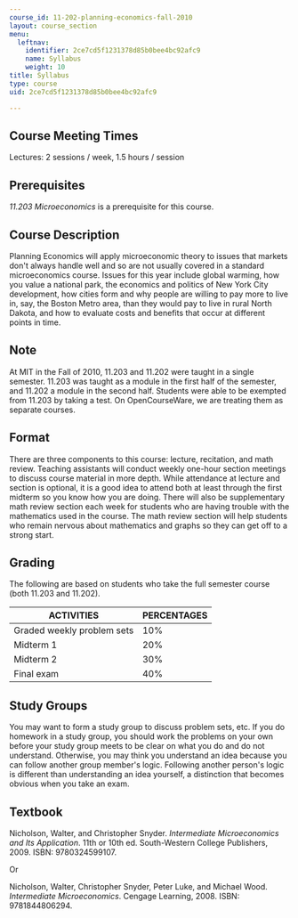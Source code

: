 ```yaml
---
course_id: 11-202-planning-economics-fall-2010
layout: course_section
menu:
  leftnav:
    identifier: 2ce7cd5f1231378d85b0bee4bc92afc9
    name: Syllabus
    weight: 10
title: Syllabus
type: course
uid: 2ce7cd5f1231378d85b0bee4bc92afc9

---
```


Course Meeting Times
--------------------

Lectures: 2 sessions / week, 1.5 hours / session

Prerequisites
-------------

_11.203 Microeconomics_ is a prerequisite for this course.

Course Description
------------------

Planning Economics will apply microeconomic theory to issues that markets don't always handle well and so are not usually covered in a standard microeconomics course. Issues for this year include global warming, how you value a national park, the economics and politics of New York City development, how cities form and why people are willing to pay more to live in, say, the Boston Metro area, than they would pay to live in rural North Dakota, and how to evaluate costs and benefits that occur at different points in time.

Note
----

At MIT in the Fall of 2010, 11.203 and 11.202 were taught in a single semester. 11.203 was taught as a module in the first half of the semester, and 11.202 a module in the second half. Students were able to be exempted from 11.203 by taking a test. On OpenCourseWare, we are treating them as separate courses.

Format
------

There are three components to this course: lecture, recitation, and math review. Teaching assistants will conduct weekly one-hour section meetings to discuss course material in more depth. While attendance at lecture and section is optional, it is a good idea to attend both at least through the first midterm so you know how you are doing. There will also be supplementary math review section each week for students who are having trouble with the mathematics used in the course. The math review section will help students who remain nervous about mathematics and graphs so they can get off to a strong start.

Grading
-------

The following are based on students who take the full semester course (both 11.203 and 11.202).

| ACTIVITIES | PERCENTAGES |
| --- | --- |
| Graded weekly problem sets | 10% |
| Midterm 1 | 20% |
| Midterm 2 | 30% |
| Final exam | 40% 

Study Groups
------------

You may want to form a study group to discuss problem sets, etc. If you do homework in a study group, you should work the problems on your own before your study group meets to be clear on what you do and do not understand. Otherwise, you may think you understand an idea because you can follow another group member's logic. Following another person's logic is different than understanding an idea yourself, a distinction that becomes obvious when you take an exam.

Textbook
--------

Nicholson, Walter, and Christopher Snyder. _Intermediate Microeconomics and Its Application_. 11th or 10th ed. South-Western College Publishers, 2009. ISBN: 9780324599107.

Or

Nicholson, Walter, Christopher Snyder, Peter Luke, and Michael Wood. _Intermediate Microeconomics_. Cengage Learning, 2008. ISBN: 9781844806294.